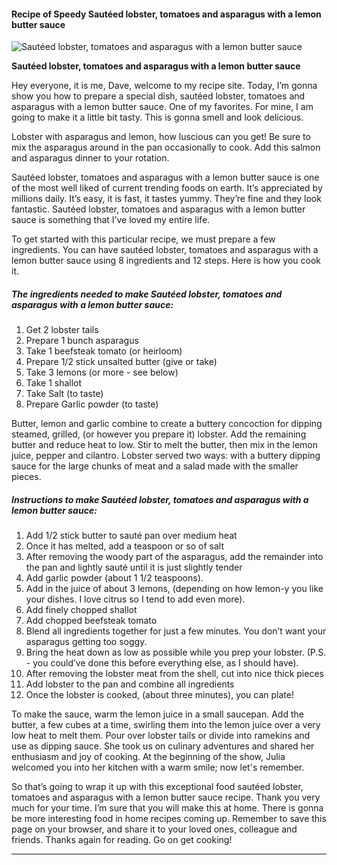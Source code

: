             

#### Recipe of Speedy Sautéed lobster, tomatoes and asparagus with a lemon butter sauce

![Sautéed lobster, tomatoes and asparagus with a lemon butter sauce](https://img-global.cpcdn.com/recipes/eb465421cd11fc99/751x532cq70/sauteed-lobster-tomatoes-and-asparagus-with-a-lemon-butter-sauce-recipe-main-photo.jpg)

**Sautéed lobster, tomatoes and asparagus with a lemon butter sauce**

Hey everyone, it is me, Dave, welcome to my recipe site. Today, I’m gonna show you how to prepare a special dish, sautéed lobster, tomatoes and asparagus with a lemon butter sauce. One of my favorites. For mine, I am going to make it a little bit tasty. This is gonna smell and look delicious.

Lobster with asparagus and lemon, how luscious can you get! Be sure to mix the asparagus around in the pan occasionally to cook. Add this salmon and asparagus dinner to your rotation.

Sautéed lobster, tomatoes and asparagus with a lemon butter sauce is one of the most well liked of current trending foods on earth. It’s appreciated by millions daily. It’s easy, it is fast, it tastes yummy. They’re fine and they look fantastic. Sautéed lobster, tomatoes and asparagus with a lemon butter sauce is something that I’ve loved my entire life.

To get started with this particular recipe, we must prepare a few ingredients. You can have sautéed lobster, tomatoes and asparagus with a lemon butter sauce using 8 ingredients and 12 steps. Here is how you cook it.

##### The ingredients needed to make Sautéed lobster, tomatoes and asparagus with a lemon butter sauce:

1.  Get 2 lobster tails
2.  Prepare 1 bunch asparagus
3.  Take 1 beefsteak tomato (or heirloom)
4.  Prepare 1/2 stick unsalted butter (give or take)
5.  Take 3 lemons (or more - see below)
6.  Take 1 shallot
7.  Take Salt (to taste)
8.  Prepare Garlic powder (to taste)

Butter, lemon and garlic combine to create a buttery concoction for dipping steamed, grilled, (or however you prepare it) lobster. Add the remaining butter and reduce heat to low. Stir to melt the butter, then mix in the lemon juice, pepper and cilantro. Lobster served two ways: with a buttery dipping sauce for the large chunks of meat and a salad made with the smaller pieces.

##### Instructions to make Sautéed lobster, tomatoes and asparagus with a lemon butter sauce:

1.  Add 1/2 stick butter to sauté pan over medium heat
2.  Once it has melted, add a teaspoon or so of salt
3.  After removing the woody part of the asparagus, add the remainder into the pan and lightly sauté until it is just slightly tender
4.  Add garlic powder (about 1 1/2 teaspoons).
5.  Add in the juice of about 3 lemons, (depending on how lemon-y you like your dishes. I love citrus so I tend to add even more).
6.  Add finely chopped shallot
7.  Add chopped beefsteak tomato
8.  Blend all ingredients together for just a few minutes. You don’t want your asparagus getting too soggy.
9.  Bring the heat down as low as possible while you prep your lobster. (P.S. - you could’ve done this before everything else, as I should have).
10.  After removing the lobster meat from the shell, cut into nice thick pieces
11.  Add lobster to the pan and combine all ingredients
12.  Once the lobster is cooked, (about three minutes), you can plate!

To make the sauce, warm the lemon juice in a small saucepan. Add the butter, a few cubes at a time, swirling them into the lemon juice over a very low heat to melt them. Pour over lobster tails or divide into ramekins and use as dipping sauce. She took us on culinary adventures and shared her enthusiasm and joy of cooking. At the beginning of the show, Julia welcomed you into her kitchen with a warm smile; now let's remember.

So that’s going to wrap it up with this exceptional food sautéed lobster, tomatoes and asparagus with a lemon butter sauce recipe. Thank you very much for your time. I’m sure that you will make this at home. There is gonna be more interesting food in home recipes coming up. Remember to save this page on your browser, and share it to your loved ones, colleague and friends. Thanks again for reading. Go on get cooking!

* * *